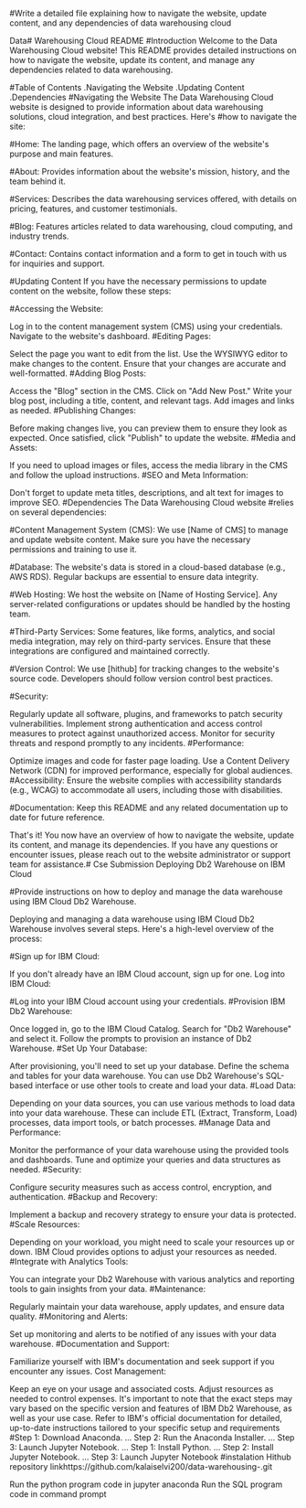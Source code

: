 

#Write a detailed  file explaining how to navigate the website, update content, and any dependencies of data warehousing cloud 



Data# Warehousing Cloud README
#Introduction
Welcome to the Data Warehousing Cloud website! This README provides detailed instructions on how to navigate the website, update its content, and manage any dependencies related to data warehousing.

#Table of Contents
.Navigating the Website
.Updating Content
.Dependencies
#Navigating the Website
The Data Warehousing Cloud website is designed to provide information about data warehousing solutions, cloud integration, and best practices. Here's #how to navigate the site:

#Home: The landing page, which offers an overview of the website's purpose and main features.

#About: Provides information about the website's mission, history, and the team behind it.

#Services: Describes the data warehousing services offered, with details on pricing, features, and customer testimonials.

#Blog: Features articles related to data warehousing, cloud computing, and industry trends.

#Contact: Contains contact information and a form to get in touch with us for inquiries and support.

#Updating Content
If you have the necessary permissions to update content on the website, follow these steps:

#Accessing the Website:

Log in to the content management system (CMS) using your credentials.
Navigate to the website's dashboard.
#Editing Pages:

Select the page you want to edit from the list.
Use the WYSIWYG editor to make changes to the content.
Ensure that your changes are accurate and well-formatted.
#Adding Blog Posts:

Access the "Blog" section in the CMS.
Click on "Add New Post."
Write your blog post, including a title, content, and relevant tags.
Add images and links as needed.
#Publishing Changes:

Before making changes live, you can preview them to ensure they look as expected.
Once satisfied, click "Publish" to update the website.
#Media and Assets:

If you need to upload images or files, access the media library in the CMS and follow the upload instructions.
#SEO and Meta Information:

Don't forget to update meta titles, descriptions, and alt text for images to improve SEO.
#Dependencies
The Data Warehousing Cloud website #relies on several dependencies:

#Content Management System (CMS): We use [Name of CMS] to manage and update website content. Make sure you have the necessary permissions and training to use it.

#Database: The website's data is stored in a cloud-based database (e.g., AWS RDS). Regular backups are essential to ensure data integrity.

#Web Hosting: We host the website on [Name of Hosting Service]. Any server-related configurations or updates should be handled by the hosting team.

#Third-Party Services: Some features, like forms, analytics, and social media integration, may rely on third-party services. Ensure that these integrations are configured and maintained correctly.

#Version Control: We use [hithub] for tracking changes to the website's source code. Developers should follow version control best practices.

#Security:

Regularly update all software, plugins, and frameworks to patch security vulnerabilities.
Implement strong authentication and access control measures to protect against unauthorized access.
Monitor for security threats and respond promptly to any incidents.
#Performance:

Optimize images and code for faster page loading.
Use a Content Delivery Network (CDN) for improved performance, especially for global audiences.
#Accessibility: Ensure the website complies with accessibility standards (e.g., WCAG) to accommodate all users, including those with disabilities.

#Documentation: Keep this README and any related documentation up to date for future reference.

That's it! You now have an overview of how to navigate the website, update its content, and manage its dependencies. If you have any questions or encounter issues, please reach out to the website administrator or support team for assistance.# Cse
Submission 
Deploying Db2 Warehouse on IBM Cloud


#Provide instructions on how to deploy and manage the data warehouse using IBM Cloud Db2 Warehouse.

Deploying and managing a data warehouse using IBM Cloud Db2 Warehouse involves several steps. Here's a high-level overview of the process:

#Sign up for IBM Cloud:

If you don't already have an IBM Cloud account, sign up for one.
Log into IBM Cloud:

#Log into your IBM Cloud account using your credentials.
#Provision IBM Db2 Warehouse:

Once logged in, go to the IBM Cloud Catalog.
Search for "Db2 Warehouse" and select it.
Follow the prompts to provision an instance of Db2 Warehouse.
#Set Up Your Database:

After provisioning, you'll need to set up your database.
Define the schema and tables for your data warehouse.
You can use Db2 Warehouse's SQL-based interface or use other tools to create and load your data.
#Load Data:

Depending on your data sources, you can use various methods to load data into your data warehouse. These can include ETL (Extract, Transform, Load) processes, data import tools, or batch processes.
#Manage Data and Performance:

Monitor the performance of your data warehouse using the provided tools and dashboards.
Tune and optimize your queries and data structures as needed.
#Security:

Configure security measures such as access control, encryption, and authentication.
#Backup and Recovery:

Implement a backup and recovery strategy to ensure your data is protected.
#Scale Resources:

Depending on your workload, you might need to scale your resources up or down. IBM Cloud provides options to adjust your resources as needed.
#Integrate with Analytics Tools:

You can integrate your Db2 Warehouse with various analytics and reporting tools to gain insights from your data.
#Maintenance:

Regularly maintain your data warehouse, apply updates, and ensure data quality.
#Monitoring and Alerts:

Set up monitoring and alerts to be notified of any issues with your data warehouse.
#Documentation and Support:

Familiarize yourself with IBM's documentation and seek support if you encounter any issues.
Cost Management:

Keep an eye on your usage and associated costs. Adjust resources as needed to control expenses.
It's important to note that the exact steps may vary based on the specific version and features of IBM Db2 Warehouse, as well as your use case. Refer to IBM's official documentation for detailed, up-to-date instructions tailored to your specific setup and requirements
#Step 1: Download Anaconda. ...
Step 2: Run the Anaconda Installer. ...
Step 3: Launch Jupyter Notebook. ...
Step 1: Install Python. ...
Step 2: Install Jupyter Notebook. ...
Step 3: Launch Jupyter Notebook
#instalation
Hithub repository linkhttps://github.com/kalaiselvi200/data-warehousing-.git

Run the python program code in jupyter anaconda
Run the SQL program code in command prompt
